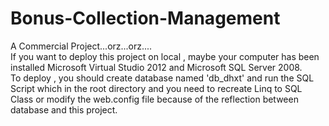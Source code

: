 # Bonus-Collection-Management
A Commercial Project...orz...orz....  
If you want to deploy this project on local , maybe your computer has been installed Microsoft Virtual Studio 2012 and Microsoft SQL Server 2008.  
To deploy , you should create database named 'db_dhxt' and run the SQL Script which in the root directory and you need to recreate Linq to SQL Class or modify the web.config file because of the reflection between database and this project.
